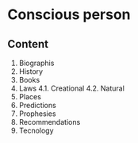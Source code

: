 # Conscious person

## Content

1. Biographis
2. History
3. Books
4. Laws
   4.1. Creational
   4.2. Natural
5. Places
6. Predictions
7. Prophesies
8. Recommendations
9. Tecnology
